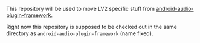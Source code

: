 This repository will be used to move LV2 specific stuff from [android-audio-plugin-framework](https://github.com/atsushieno/android-audio-plugin-framework).

Right now this repository is supposed to be checked out in the same directory as `android-audio-plugin-framework` (name fixed).
